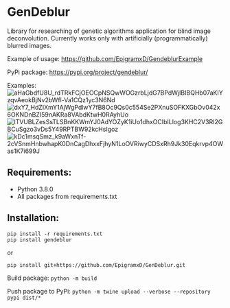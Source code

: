 # GenDeblur
Library for researching of genetic algorithms application for blind image deconvolution.
Currently works only with artificially (programmatically) blurred images.

Example of usage: https://github.com/EpigramxD/GendeblurExample

PyPi package: https://pypi.org/project/gendeblur/

Examples:
![aHaGbdfU8U_rdTRkFCjOEOCpNSQwWOGzrbLjdG7BPdWjIBIBQHb07aKIYzqvAeokBjNv2bWfl-Va1CQz1yc3N6Nd](https://user-images.githubusercontent.com/52430062/170833691-86d80321-ce0a-445f-af1d-4332c466978d.jpg)
![dxY7_HdZIXmY1AjWgPdlwY7fB8Oc9Qs0c554Se2PXnuSOFKXGbOv042x6OKNDnBZI59nAKRa8VAbdKtwH0RAyhUo](https://user-images.githubusercontent.com/52430062/170833695-09d61e6b-25c9-4da4-9da8-d84950e47883.jpg)
![lTVUBLZesSsTLSBnKKWmYJ0AdYOZyK1iUo1dhxOCIbILlog3KHC2V3RI2GBCuSgzo3vDs5Y49RPTBW92kcHsIgoz](https://user-images.githubusercontent.com/52430062/170833702-aaa4a348-c77b-4497-87c9-e7291bba0fe2.jpg)
![kDc1msqSmz_k9aWxnTf-2cVSnmHnbwhapK0DnCagDhxxFjhyN1LoOVRiwyCDSxRh9Jk30Eqkrvp4OWas1K7i699J](https://user-images.githubusercontent.com/52430062/170833704-1d16ff27-453a-4050-bec6-21fbb3841b75.jpg)


## Requirements:
- Python 3.8.0
- All packages from requirements.txt

## Installation:
```
pip install -r requirements.txt
pip install gendeblur
```
or
```
pip install git+https://github.com/EpigramxD/GenDeblur.git
```

Build package: ```python -m build```

Push package to PyPi: ```python -m twine upload --verbose --repository pypi dist/*```

